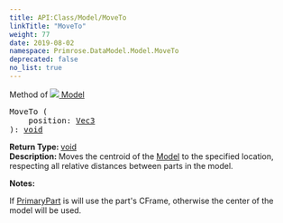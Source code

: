 ```yaml
---
title: API:Class/Model/MoveTo
linkTitle: "MoveTo"
weight: 77
date: 2019-08-02
namespace: Primrose.DataModel.Model.MoveTo
deprecated: false
no_list: true
---
```

Method of <a href="/docs/api-reference/Class/Model"><img src="/icons/silk/bricks.png"/>&nbsp;Model</a>
<pre class="method-declaration">
MoveTo (
    position: <a class="type" href="/docs/api-reference/DataType/Vec3">Vec3</a>
): <a class="type" href="/docs/api-reference/System/void">void</a></pre>
<b>Return Type: </b>
<a class="type" href="/docs/api-reference/System/void">void</a>
<br/>
<b>Description: </b>
Moves the centroid of the <a href="/docs/api-reference/Class/Model/" >Model</a> to the specified location, respecting all relative distances between
parts in the model.

<b>Notes: </b>
<p class="remarks">
If <a href="/docs/api-reference/Class/Model/PrimaryPart" >PrimaryPart</a> is will use the part's CFrame, otherwise the center of the model will be used.
</p>